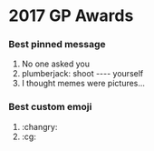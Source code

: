 # 2017 GP Awards

### Best pinned message
1. No one asked you
2. plumberjack: shoot ---- yourself
3. I thought memes were pictures...

### Best custom emoji
1. :changry:
2. :cg:
